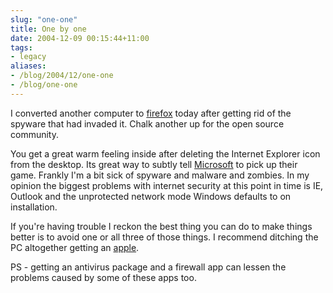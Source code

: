 ```yaml
---
slug: "one-one"
title: One by one
date: 2004-12-09 00:15:44+11:00
tags:
- legacy
aliases:
- /blog/2004/12/one-one
- /blog/one-one
---
```


I converted another computer to <a href="http://www.mozilla.org/products/firefox/">firefox</a> today after getting rid of the spyware that had invaded it. Chalk another up for the open source community.

You get a great warm feeling inside after deleting the Internet Explorer icon from the desktop. Its great way to subtly tell <a href="http://www.microsoft.com">Microsoft</a> to pick up their game. Frankly I'm a bit sick of spyware and malware and zombies. In my opinion the biggest problems with internet security at this point in time is IE, Outlook and the unprotected network mode Windows defaults to on installation.

If you're having trouble I reckon the best thing you can do to make things better is to avoid one or all three of those things. I recommend ditching the PC altogether getting an <a href="http://www.apple.com">apple</a>.

PS - getting an antivirus package and a firewall app can lessen the problems caused by some of these apps too.
